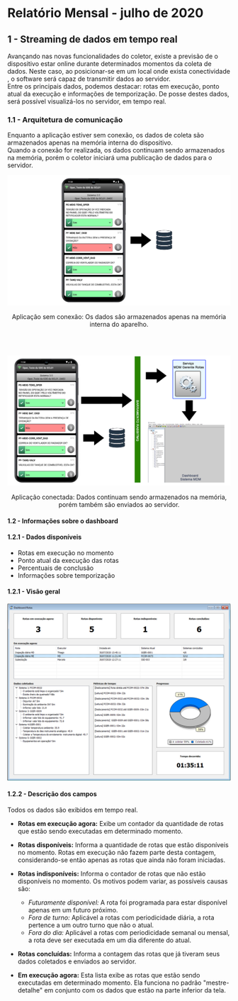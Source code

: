 # Relatório Mensal - julho de 2020

## 1 - Streaming de dados em tempo real

Avançando nas novas funcionalidades do coletor, existe a previsão de o dispositivo estar online durante determinados momentos da coleta de dados. Neste caso, 
ao posicionar-se em um local onde exista conectividade , o software será capaz de transmitir dados ao servidor.\
Entre os principais dados, podemos destacar: rotas em execução, ponto atual da execução e informações de temporização. De posse destes dados,
será possível visualizá-los no servidor, em tempo real.

### 1.1 - Arquitetura de comunicação

Enquanto a aplicação estiver sem conexão, os dados de coleta são armazenados apenas na memória interna do dispositivo.\
Quando a conexão for realizada, os dados continuam sendo armazenados na memória, porém o coletor iniciará uma publicação de dados para o servidor.

<p align="center">
  <img src="images/disconnected.jpg" />
</p>
<p align="center">
Aplicação sem conexão: Os dados são armazenados apenas na memória interna do aparelho.
 </p> 
 <br/><br/>
<p align="center">
  <img src="images/connected.jpg" />
</p>
<p align="center">
  Aplicação conectada: Dados continuam sendo armazenados na memória, porém também são enviados ao servidor.
</p>

#### 1.2 - Informações sobre o dashboard

#### 1.2.1 - Dados disponíveis

- Rotas em execução no momento
- Ponto atual da execução das rotas
- Percentuais de conclusão
- Informações sobre temporização

#### 1.2.1 - Visão geral

<p align="center">
  <img src="images/dashboard.jpg" />
</p>


#### 1.2.2 - Descrição dos campos

Todos os dados são exibidos em tempo real.

- **Rotas em execução agora:** Exibe um contador da quantidade de rotas que estão sendo executadas em determinado momento.
- **Rotas disponíveis:** Informa a quantidade de rotas que estão disponíveis no momento. Rotas em execução não fazem parte desta contagem, considerando-se então apenas as rotas que ainda não foram iniciadas.
- **Rotas indisponíveis:** Informa o contador de rotas que não estão disponíveis no momento. Os motivos podem variar, as possíveis causas são:
  - *Futuramente disponível:* A rota foi programada para estar disponível apenas em um futuro próximo.
  - *Fora de turno:* Aplicável a rotas com periodicidade diária, a rota pertence a um outro turno que não o atual.
  - *Fora do dia:* Aplicável a rotas com periodicidade semanal ou mensal, a rota deve ser executada em um dia diferente do atual.  
- **Rotas concluídas:** Informa a contagem das rotas que já tiveram seus dados coletados e enviados ao servidor.

- **Em execução agora:** Esta lista exibe as rotas que estão sendo executadas em determinado momento. Ela funciona no padrão "mestre-detalhe" em conjunto com os dados que estão na parte inferior da tela.
